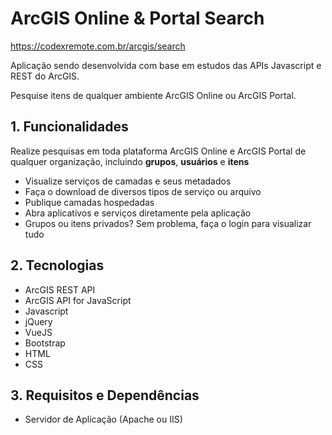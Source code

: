 # ArcGIS Online & Portal Search

https://codexremote.com.br/arcgis/search

Aplicação sendo desenvolvida com base em estudos das APIs Javascript e REST do ArcGIS.

Pesquise itens de qualquer ambiente ArcGIS Online ou ArcGIS Portal.

**1. Funcionalidades**
----------------------

Realize pesquisas em toda plataforma ArcGIS Online e ArcGIS Portal de qualquer organização, incluindo **grupos**, **usuários** e **itens**

- Visualize serviços de camadas e seus metadados
- Faça o download de diversos tipos de serviço ou arquivo
- Publique camadas hospedadas
- Abra aplicativos e serviços diretamente pela aplicação
- Grupos ou itens privados? Sem problema, faça o login para visualizar tudo

**2. Tecnologias**
------------------

- ArcGIS REST API
- ArcGIS API for JavaScript
- Javascript
- jQuery
- VueJS
- Bootstrap
- HTML
- CSS

**3. Requisitos e Dependências**
--------------------------------

- Servidor de Aplicação (Apache ou IIS)
